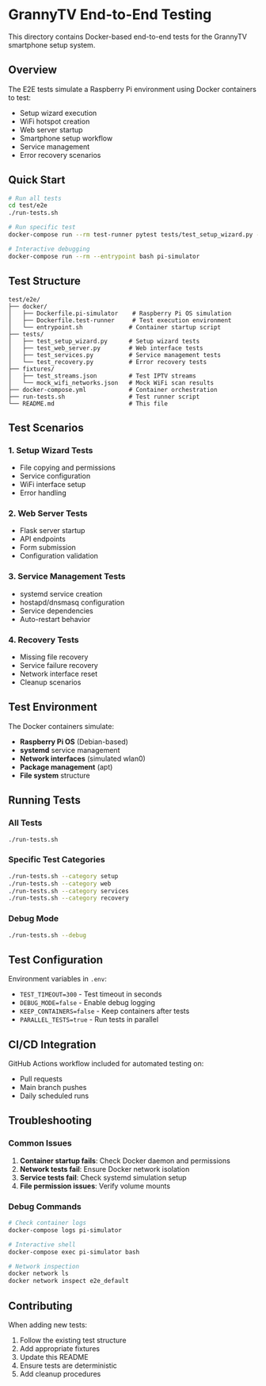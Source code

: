 # GrannyTV End-to-End Testing

This directory contains Docker-based end-to-end tests for the GrannyTV smartphone setup system.

## Overview

The E2E tests simulate a Raspberry Pi environment using Docker containers to test:
- Setup wizard execution
- WiFi hotspot creation
- Web server startup
- Smartphone setup workflow
- Service management
- Error recovery scenarios

## Quick Start

```bash
# Run all tests
cd test/e2e
./run-tests.sh

# Run specific test
docker-compose run --rm test-runner pytest tests/test_setup_wizard.py -v

# Interactive debugging
docker-compose run --rm --entrypoint bash pi-simulator
```

## Test Structure

```
test/e2e/
├── docker/
│   ├── Dockerfile.pi-simulator    # Raspberry Pi OS simulation
│   ├── Dockerfile.test-runner     # Test execution environment
│   └── entrypoint.sh             # Container startup script
├── tests/
│   ├── test_setup_wizard.py      # Setup wizard tests
│   ├── test_web_server.py        # Web interface tests
│   ├── test_services.py          # Service management tests
│   └── test_recovery.py          # Error recovery tests
├── fixtures/
│   ├── test_streams.json         # Test IPTV streams
│   └── mock_wifi_networks.json   # Mock WiFi scan results
├── docker-compose.yml            # Container orchestration
├── run-tests.sh                  # Test runner script
└── README.md                     # This file
```

## Test Scenarios

### 1. Setup Wizard Tests
- File copying and permissions
- Service configuration
- WiFi interface setup
- Error handling

### 2. Web Server Tests
- Flask server startup
- API endpoints
- Form submission
- Configuration validation

### 3. Service Management Tests
- systemd service creation
- hostapd/dnsmasq configuration
- Service dependencies
- Auto-restart behavior

### 4. Recovery Tests
- Missing file recovery
- Service failure recovery
- Network interface reset
- Cleanup scenarios

## Test Environment

The Docker containers simulate:
- **Raspberry Pi OS** (Debian-based)
- **systemd** service management
- **Network interfaces** (simulated wlan0)
- **Package management** (apt)
- **File system** structure

## Running Tests

### All Tests
```bash
./run-tests.sh
```

### Specific Test Categories
```bash
./run-tests.sh --category setup
./run-tests.sh --category web
./run-tests.sh --category services
./run-tests.sh --category recovery
```

### Debug Mode
```bash
./run-tests.sh --debug
```

## Test Configuration

Environment variables in `.env`:
- `TEST_TIMEOUT=300` - Test timeout in seconds
- `DEBUG_MODE=false` - Enable debug logging
- `KEEP_CONTAINERS=false` - Keep containers after tests
- `PARALLEL_TESTS=true` - Run tests in parallel

## CI/CD Integration

GitHub Actions workflow included for automated testing on:
- Pull requests
- Main branch pushes
- Daily scheduled runs

## Troubleshooting

### Common Issues
1. **Container startup fails**: Check Docker daemon and permissions
2. **Network tests fail**: Ensure Docker network isolation
3. **Service tests fail**: Check systemd simulation setup
4. **File permission issues**: Verify volume mounts

### Debug Commands
```bash
# Check container logs
docker-compose logs pi-simulator

# Interactive shell
docker-compose exec pi-simulator bash

# Network inspection
docker network ls
docker network inspect e2e_default
```

## Contributing

When adding new tests:
1. Follow the existing test structure
2. Add appropriate fixtures
3. Update this README
4. Ensure tests are deterministic
5. Add cleanup procedures